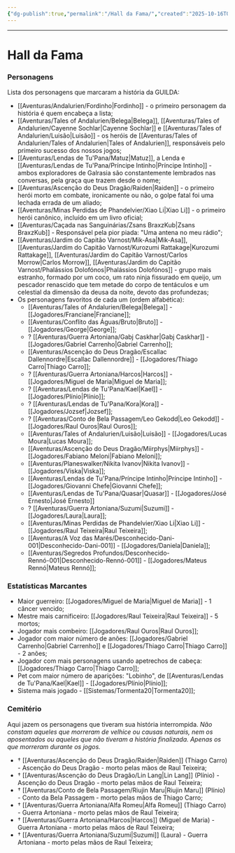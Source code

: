 ```yaml
---
{"dg-publish":true,"permalink":"/Hall da Fama/","created":"2025-10-16T09:56:09.981-03:00"}
---
```


---
# Hall da Fama
### Personagens
Lista dos personagens que marcaram a história da GUILDA:
- [[Aventuras/Andalurien/Fordinho\|Fordinho]] - o primeiro personagem da história é quem encabeça a lista;
- [[Aventuras/Tales of Andalurien/Belega\|Belega]], [[Aventuras/Tales of Andalurien/Cayenne Sochlar\|Cayenne Sochlar]] e [[Aventuras/Tales of Andalurien/Luisão\|Luisão]] - os heróis de [[Aventuras/Tales of Andalurien/Tales of Andalurien\|Tales of Andalurien]], responsáveis pelo primeiro sucesso dos nossos jogos;
- [[Aventuras/Lendas de Tu'Pana/Matuz\|Matuz]], a Lenda e [[Aventuras/Lendas de Tu'Pana/Príncipe Intinho\|Príncipe Intinho]] - ambos exploradores de Galrasia são constantemente lembrados nas conversas, pela graça que trazem desde o nome;
- [[Aventuras/Ascenção do Deus Dragão/Raiden\|Raiden]] - o primeiro herói morto em combate, ironicamente ou não, o golpe fatal foi uma lechada errada de um aliado;
- [[Aventuras/Minas Perdidas de Phandelvier/Xiao Li\|Xiao Li]] - o primeiro herói canônico, incluído em um livro oficial;
- [[Aventuras/Caçada nas Sanguinárias/Zsans BraxzKub\|Zsans BraxzKub]] - Responsável pela pior piada: "Uma antena no meu rádio";
- [[Aventuras/Jardim do Capitão Varnost/Mik-Asa\|Mik-Asa]], [[Aventuras/Jardim do Capitão Varnost/Kurozumi Rattakage\|Kurozumi Rattakage]], [[Aventuras/Jardim do Capitão Varnost/Carlos Morrow\|Carlos Morrow]], [[Aventuras/Jardim do Capitão Varnost/Phalássios Dolofónos\|Phalássios Dolofónos]] - grupo mais estranho, formado por um coco, um rato ninja fissurado em queijo, um pescador renascido que tem metade do corpo de tentáculos e um celestial da dimensão da deusa da noite, devoto das profundezas;
- Os personagens favoritos de cada um (ordem alfabética):
	* [[Aventuras/Tales of Andalurien/Belega\|Belega]] - [[Jogadores/Franciane\|Franciane]];
	* [[Aventuras/Conflito das Águas/Bruto\|Bruto]] - [[Jogadores/George\|George]];
	* ? [[Aventuras/Guerra Artoniana/Gabj Caskhar\|Gabj Caskhar]] - [[Jogadores/Gabriel Carrenho\|Gabriel Carrenho]];
	* [[Aventuras/Ascenção do Deus Dragão/Escallac Dallennordre\|Escallac Dallennordre]] - [[Jogadores/Thiago Carro\|Thiago Carro]];
	* ? [[Aventuras/Guerra Artoniana/Harcos\|Harcos]] - [[Jogadores/Miguel de Maria\|Miguel de Maria]];
	* ? [[Aventuras/Lendas de Tu'Pana/Kael\|Kael]] - [[Jogadores/Plínio\|Plínio]];
	* ? [[Aventuras/Lendas de Tu'Pana/Kora\|Kora]] - [[Jogadores/Jozsef\|Jozsef]];
	* ? [[Aventuras/Conto de Bela Passagem/Leo Gekodd\|Leo Gekodd]] - [[Jogadores/Raul Ouros\|Raul Ouros]];
	* [[Aventuras/Tales of Andalurien/Luisão\|Luisão]] - [[Jogadores/Lucas Moura\|Lucas Moura]];
	* [[Aventuras/Ascenção do Deus Dragão/Miirphys\|Miirphys]] - [[Jogadores/Fabiano Meloni\|Fabiano Meloni]];
	* [[Aventuras/Planeswalker/Nikita Ivanov\|Nikita Ivanov]] - [[Jogadores/Viska\|Viska]];
	* [[Aventuras/Lendas de Tu'Pana/Príncipe Intinho\|Príncipe Intinho]] - [[Jogadores/Giovanni Chefe\|Giovanni Chefe]];
	* [[Aventuras/Lendas de Tu'Pana/Quasar\|Quasar]] - [[Jogadores/José Ernesto\|José Ernesto]]
	* ? [[Aventuras/Guerra Artoniana/Suzumi\|Suzumi]] - [[Jogadores/Laura\|Laura]];
	* [[Aventuras/Minas Perdidas de Phandelvier/Xiao Li\|Xiao Li]] - [[Jogadores/Raul Teixeira\|Raul Teixeira]];
	* [[Aventuras/A Voz das Marés/Desconhecido-Dani-001\|Desconhecido-Dani-001]] - [[Jogadores/Daniela\|Daniela]];
	* [[Aventuras/Segredos Profundos/Desconhecido-Rennó-001\|Desconhecido-Rennó-001]] - [[Jogadores/Mateus Rennó\|Mateus Rennó]];
### Estatísticas Marcantes
- Maior guerreiro: [[Jogadores/Miguel de Maria\|Miguel de Maria]] - 1 câncer vencido;
- Mestre mais carnificeiro: [[Jogadores/Raul Teixeira\|Raul Teixeira]] - 5 mortos;
- Jogador mais combeiro: [[Jogadores/Raul Ouros\|Raul Ouros]];
- Jogador com maior número de anões: [[Jogadores/Gabriel Carrenho\|Gabriel Carrenho]] e [[Jogadores/Thiago Carro\|Thiago Carro]] - 2 anões;
- Jogador com mais personagens usando apetrechos de cabeça: [[Jogadores/Thiago Carro\|Thiago Carro]];
- Pet com maior número de aparições: "Lobinho", de [[Aventuras/Lendas de Tu'Pana/Kael\|Kael]] - [[Jogadores/Plínio\|Plínio]];
- Sistema mais jogado - [[Sistemas/Tormenta20\|Tormenta20]];
### Cemitério
Aqui jazem os personagens que tiveram sua história interrompida.
*Não constam aqueles que morreram de velhice ou causas naturais, nem os aposentados ou aqueles que não tiveram a história finalizada. Apenas os que morreram durante os jogos.*
- † [[Aventuras/Ascenção do Deus Dragão/Raiden\|Raiden]] (Thiago Carro) - Ascenção do Deus Dragão - morto pelas mãos de Raul Teixeira;
- † [[Aventuras/Ascenção do Deus Dragão/Lin Lang\|Lin Lang]] (Plínio) - Ascenção do Deus Dragão - morto pelas mãos de Raul Teixeira;
- † [[Aventuras/Conto de Bela Passagem/Riujin Maru\|Riujin Maru]] (Plínio) - Conto da Bela Passagem - morto pelas mãos de Thiago Carro;
- † [[Aventuras/Guerra Artoniana/Alfa Romeu\|Alfa Romeu]] (Thiago Carro) - Guerra Artoniana - morto pelas mãos de Raul Teixeira;
- † [[Aventuras/Guerra Artoniana/Harcos\|Harcos]] (Miguel de Maria) - Guerra Artoniana - morto pelas mãos de Raul Teixeira;
- † [[Aventuras/Guerra Artoniana/Suzumi\|Suzumi]] (Laura) - Guerra Artoniana - morto pelas mãos de Raul Teixeira;